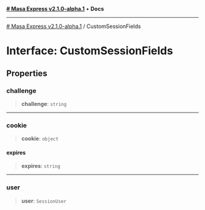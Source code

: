 [**# Masa Express v2.1.0-alpha.1**](../README.md) • **Docs**

***

[# Masa Express v2.1.0-alpha.1](../globals.md) / CustomSessionFields

# Interface: CustomSessionFields

## Properties

### challenge

> **challenge**: `string`

***

### cookie

> **cookie**: `object`

#### expires

> **expires**: `string`

***

### user

> **user**: `SessionUser`
